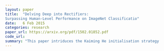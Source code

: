 ```yaml
---
layout: paper
title:  "Delving Deep into Rectifiers:
Surpassing Human-Level Performance on ImageNet Classificatio"
date:   6 Feb 2015
categories: research
paper_url: https://arxiv.org/pdf/1502.01852.pdf
code_url: 
summary: "This paper intriduces the Kaiming He initialisation strategy for RELU like activation functions. This the default init in pytorch, improving model stability and decreasing training time for RELU networks. This study also introduces a Parametric Rectified Linear Unit (PReLU) activation function that extends traditional units, offering improved model fitting with negligible additional computational cost."
---
```


